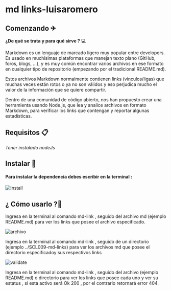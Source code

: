 # md links-luisaromero




## Comenzando ✈
**¿De qué se trata y para qué sirve ?**    💻

Markdown es un lenguaje de marcado ligero muy popular entre developers. Es usado en muchísimas plataformas que manejan texto plano (GitHub, foros, blogs, ...), y es muy común encontrar varios archivos en ese formato en cualquier tipo de repositorio (empezando por el tradicional README.md).

Estos archivos Markdown normalmente contienen links (vínculos/ligas) que muchas veces están rotos o ya no son válidos y eso perjudica mucho el valor de la información que se quiere compartir.

Dentro de una comunidad de código abierto, nos han propuesto crear una herramienta usando Node.js, que lea y analice archivos en formato Markdown, para verificar los links que contengan y reportar algunas estadísticas.

## Requisitos 📋

*Tener instalado nodeJs*


## Instalar 🔧

#### Para instalar la dependencia debes escribir en la terminal :


![install](https://img.fenixzone.net/i/6YNK4fP.png)


## ¿ Cómo usarlo ?🧐

 Ingresa en la terminal al comando md-link , seguido del archivo md (ejemplo README.md) para ver los links que posee el archivo especificado.

 
![archivo](https://img.fenixzone.net/i/p9TqYPe.png)

Ingresa en la terminal al comando md-link , seguido de un directorio (ejemplo ../SCL009-md-links) para ver los archivos md que posee el directorio especificadoy sus respectivos links

![validate](https://img.fenixzone.net/i/4EZFsNf.png)

Ingresa en la terminal al comando md-link , seguido del archivo (ejemplo README.md) o directorio para ver los links que posee cada uno y ver su estatus , si esta activo será  Ok 200 , por el contrario retornará error 404.